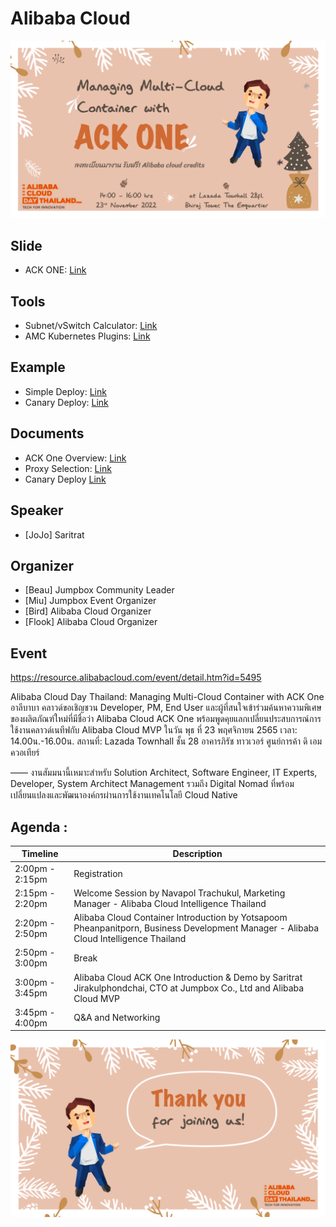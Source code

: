 # Alibaba Cloud
![welcome](https://github.com/jumpbox-academy/alibaba-cloud/blob/main/ack-one/assets/banner1.png?raw=true)

## Slide
- ACK ONE: [Link](https://github.com/jumpbox-academy/alibaba-cloud/tree/main/ack-one/assets/ack-one.pdf)

## Tools
- Subnet/vSwitch Calculator: [Link](https://jodies.de/ipcalc)
- AMC Kubernetes Plugins: [Link](https://www.alibabacloud.com/help/en/container-service-for-kubernetes/latest/use-amc#task-2172705)

## Example
- Simple Deploy: [Link](https://github.com/jumpbox-academy/alibaba-cloud/tree/main/ack-one/01-simple-deploy)
- Canary Deploy: [Link](https://github.com/jumpbox-academy/alibaba-cloud/tree/main/ack-one/02-canary-deploy)

## Documents
- ACK One Overview: [Link](https://www.alibabacloud.com/help/en/container-service-for-kubernetes/latest/ack-one-overview)
- Proxy Selection: [Link](https://www.alibabacloud.com/help/en/container-service-for-kubernetes/latest/proxy)
- Canary Deploy [Link](https://www.alibabacloud.com/help/en/container-service-for-kubernetes/latest/grayscale-distribution-between-application-clusters)

## Speaker
- [JoJo] Saritrat 

## Organizer
- [Beau] Jumpbox Community Leader
- [Miu] Jumpbox Event Organizer
- [Bird] Alibaba Cloud Organizer
- [Flook] Alibaba Cloud Organizer

## Event
https://resource.alibabacloud.com/event/detail.htm?id=5495

Alibaba Cloud Day Thailand: Managing Multi-Cloud Container with ACK One
อาลีบาบา คลาวด์ขอเชิญชวน Developer, PM, End User และผู้ที่สนใจเข้าร่วมค้นหาความพิเศษของผลิตภัณฑ์ใหม่ที่มีชื่อว่า Alibaba Cloud ACK One พร้อมพูดคุยแลกเปลี่ยนประสบการณ์การใช้งานคลาวด์เนทีฟกับ Alibaba Cloud MVP
ในวัน พุธ ที่ 23 พฤศจิกายน 2565
เวลา: 14.00น.-16.00น.
สถานที่: Lazada Townhall ชั้น 28 อาคารภิรัช ทาวเวอร์ ศูนย์การค้า ดิ เอมควอเทียร์

——
งานสัมมนานี้เหมาะสำหรับ Solution Architect, Software Engineer, IT Experts, Developer, System Architect Management รวมถึง Digital Nomad ที่พร้อมเปลี่ยนแปลงและพัฒนาองค์กรผ่านการใช้งานเทคโนโลยี Cloud Native

## Agenda :
| Timeline  | Description |
| ------------- | ------------- |
|2:00pm - 2:15pm | Registration |
|2:15pm - 2:20pm | Welcome Session by Navapol Trachukul, Marketing Manager - Alibaba Cloud Intelligence Thailand |
|2:20pm - 2:50pm | Alibaba Cloud Container Introduction by Yotsapoom Pheanpanitporn, Business Development Manager - Alibaba Cloud Intelligence Thailand|
|2:50pm - 3:00pm | Break|
|3:00pm - 3:45pm | Alibaba Cloud ACK One Introduction & Demo by Saritrat Jirakulphondchai, CTO at Jumpbox Co., Ltd and Alibaba Cloud MVP|
|3:45pm - 4:00pm | Q&A and Networking|

![thanks](https://github.com/jumpbox-academy/alibaba-cloud/blob/main/ack-one/assets/thanks.png?raw=true)